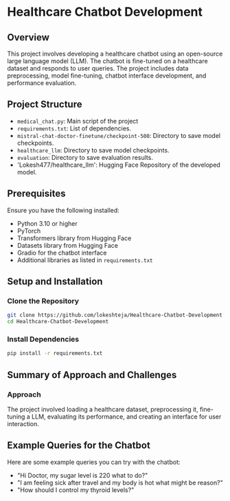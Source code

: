 # Healthcare Chatbot Development

## Overview
This project involves developing a healthcare chatbot using an open-source large language model (LLM). The chatbot is fine-tuned on a healthcare dataset and responds to user queries. The project includes data preprocessing, model fine-tuning, chatbot interface development, and performance evaluation.

## Project Structure
- `medical_chat.py`: Main script of the project
- `requirements.txt`: List of dependencies.
- `mistral-chat-doctor-finetune/checkpoint-500`: Directory to save model checkpoints.
- `healthcare_llm`: Directory to save model checkpoints.
- `evaluation`: Directory to save evaluation results.
- 'Lokesh477/healthcare_llm': Hugging Face Repository of the developed model.

## Prerequisites
Ensure you have the following installed:
- Python 3.10 or higher
- PyTorch
- Transformers library from Hugging Face
- Datasets library from Hugging Face
- Gradio for the chatbot interface
- Additional libraries as listed in `requirements.txt`

## Setup and Installation

### Clone the Repository
```bash
git clone https://github.com/lokeshteja/Healthcare-Chatbot-Development
cd Healthcare-Chatbot-Development
```

### Install Dependencies
```bash
pip install -r requirements.txt
```

## Summary of Approach and Challenges
### Approach
The project involved loading a healthcare dataset, preprocessing it, fine-tuning a LLM, evaluating its performance, and creating an interface for user interaction.


## Example Queries for the Chatbot
Here are some example queries you can try with the chatbot:
- "Hi Doctor, my sugar level is 220 what to do?"
- "I am feeling sick after travel and my body is hot what might be reason?"
- "How should I control my thyroid levels?"


